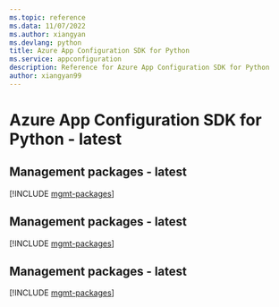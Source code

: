 ```yaml
---
ms.topic: reference
ms.data: 11/07/2022
ms.author: xiangyan
ms.devlang: python
title: Azure App Configuration SDK for Python
ms.service: appconfiguration
description: Reference for Azure App Configuration SDK for Python
author: xiangyan99
---
```

# Azure App Configuration SDK for Python - latest

## Management packages - latest
[!INCLUDE [mgmt-packages](app-configuration-mgmt-index.md)]
## Management packages - latest
[!INCLUDE [mgmt-packages](app-configuration-mgmt-index.md)]
## Management packages - latest
[!INCLUDE [mgmt-packages](app-configuration-mgmt-index.md)]